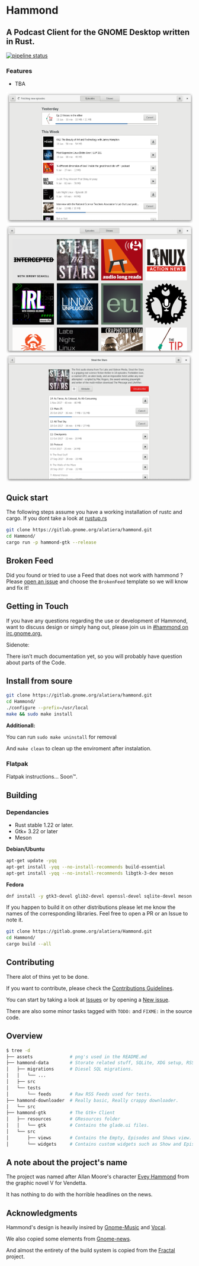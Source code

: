 # Hammond

## A Podcast Client for the GNOME Desktop written in Rust.

[![pipeline status](https://gitlab.gnome.org/alatiera/Hammond/badges/master/pipeline.svg)](https://gitlab.gnome.org/alatiera/Hammond/commits/master)

### Features

* TBA

![episdes_view](./assets/episodes_view.png)
![shows_view](./assets/shows_view.png)
![show_widget](./assets/show_widget.png)

## Quick start

The following steps assume you have a working installation of rustc and cargo.
If you dont take a look at [rustup.rs](rustup.rs)

```sh
git clone https://gitlab.gnome.org/alatiera/hammond.git
cd Hammond/
cargo run -p hammond-gtk --release
```

## Broken Feed

Did you found or tried to use a Feed that does not work with hammond ?
Please [open an issue](https://gitlab.gnome.org/alatiera/Hammond/issues/new) and choose the `BrokenFeed` template so we will know and fix it!

## Getting in Touch

If you have any questions regarding the use or development of Hammond,
want to discuss design or simply hang out, please join us in [#hammond on irc.gnome.org.](irc://irc.gnome.org/#hammond)

Sidenote:

There isn't much documentation yet, so you will probably have question about parts of the Code.

## Install from soure

```sh
git clone https://gitlab.gnome.org/alatiera/hammond.git
cd Hammond/
./configure --prefix=/usr/local
make && sudo make install
```

**Additionall:**

You can run `sudo make uninstall` for removal

And `make clean` to clean up the enviroment after instalation.

### Flatpak

Flatpak instructions... Soon™.

## Building

### Dependancies

* Rust stable 1.22 or later.
* Gtk+ 3.22 or later
* Meson

**Debian/Ubuntu**

```sh
apt-get update -yqq
apt-get install -yqq --no-install-recommends build-essential
apt-get install -yqq --no-install-recommends libgtk-3-dev meson
```

**Fedora**

```sh
dnf install -y gtk3-devel glib2-devel openssl-devel sqlite-devel meson
```

If you happen to build it on other distributions please let me know the names of the corresponding libraries. Feel free to open a PR or an Issue to note it.

```sh
git clone https://gitlab.gnome.org/alatiera/Hammond.git
cd Hammond/
cargo build --all
```

## Contributing

There alot of thins yet to be done.

If you want to contribute, please check the [Contributions Guidelines][contribution-guidelines].

You can start by taking a look at [Issues](https://gitlab.gnome.org/alatiera/Hammond/issues) or by opening a [New issue](https://gitlab.gnome.org/alatiera/Hammond/issues/new?issue%5Bassignee_id%5D=&issue%5Bmilestone_id%5D=).

There are also some minor tasks tagged with `TODO:` and `FIXME:` in the source code.

[contribution-guidelines]: https://gitlab.gnome.org/alatiera/Hammond/blob/master/CONTRIBUTING.md


## Overview

```sh
$ tree -d
├── assets              # png's used in the README.md
├── hammond-data        # Storate related stuff, SQLite, XDG setup, RSS Parser.
│   ├── migrations      # Diesel SQL migrations.
│   │   └── ...
│   ├── src
│   └── tests
│       └── feeds       # Raw RSS Feeds used for tests.
├── hammond-downloader  # Really basic, Really crappy downloader.
│   └── src
├── hammond-gtk         # The Gtk+ Client
│   ├── resources       # GResources folder
│   │   └── gtk         # Contains the glade.ui files.
│   └── src
│       ├── views       # Contains the Empty, Episodes and Shows view.
│       └── widgets     # Contains custom widgets such as Show and Episode.
```

## A note about the project's name

The project was named after Allan Moore's character [Evey Hammond](https://en.wikipedia.org/wiki/Evey_Hammond) from the graphic novel V for Vendetta.

It has nothing to do with the horrible headlines on the news.

## Acknowledgments

Hammond's design is heavily insired by [Gnome-Music](https://wiki.gnome.org/Design/Apps/Music) and [Vocal](http://vocalproject.net/).

We also copied some elements from [Gnome-news](https://wiki.gnome.org/Design/Apps/Potential/News).

And almost the entirety of the build system is copied from the [Fractal](https://gitlab.gnome.org/danigm/fractal) project.

